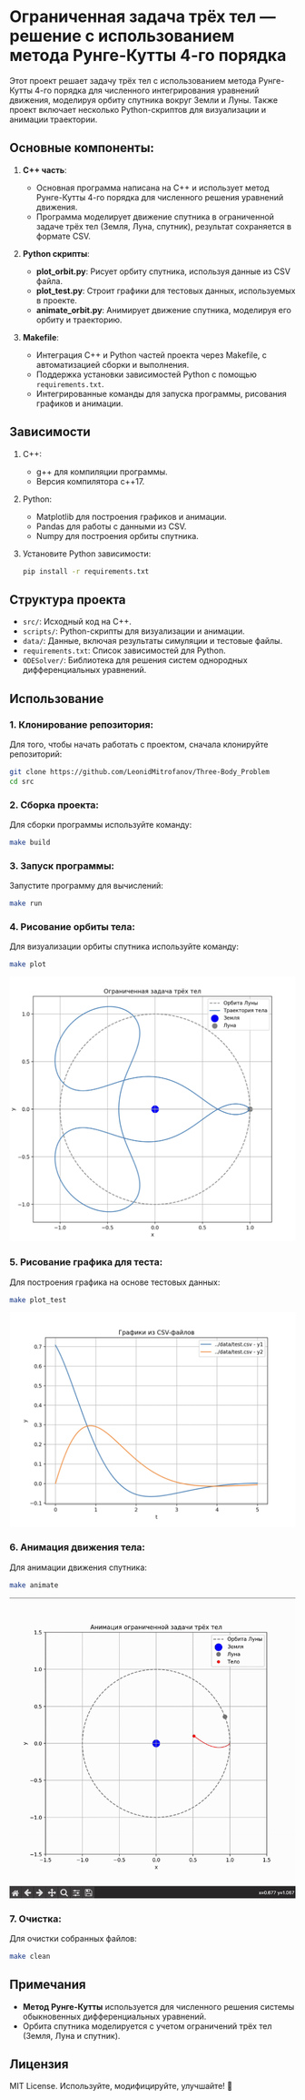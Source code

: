 # Ограниченная задача трёх тел — решение с использованием метода Рунге-Кутты 4-го порядка

Этот проект решает задачу трёх тел с использованием метода Рунге-Кутты 4-го порядка для численного интегрирования уравнений движения, моделируя орбиту спутника вокруг Земли и Луны. Также проект включает несколько Python-скриптов для визуализации и анимации траектории.

## Основные компоненты:

1. **C++ часть**:
   - Основная программа написана на C++ и использует метод Рунге-Кутты 4-го порядка для численного решения уравнений движения.
   - Программа моделирует движение спутника в ограниченной задаче трёх тел (Земля, Луна, спутник), результат сохраняется в формате CSV.

2. **Python скрипты**:
   - **plot_orbit.py**: Рисует орбиту спутника, используя данные из CSV файла.
   - **plot_test.py**: Строит графики для тестовых данных, используемых в проекте.
   - **animate_orbit.py**: Анимирует движение спутника, моделируя его орбиту и траекторию.
   
3. **Makefile**:
   - Интеграция C++ и Python частей проекта через Makefile, с автоматизацией сборки и выполнения.
   - Поддержка установки зависимостей Python с помощью `requirements.txt`.
   - Интегрированные команды для запуска программы, рисования графиков и анимации.

## Зависимости

1. C++:
   - g++ для компиляции программы.
   - Версия компилятора c++17.

2. Python:
   - Matplotlib для построения графиков и анимации.
   - Pandas для работы с данными из CSV.
   - Numpy для построения орбиты спутника.

3. Установите Python зависимости:
   ```bash
   pip install -r requirements.txt
   ```

## Структура проекта

- `src/`: Исходный код на C++.
- `scripts/`: Python-скрипты для визуализации и анимации.
- `data/`: Данные, включая результаты симуляции и тестовые файлы.
- `requirements.txt`: Список зависимостей для Python.
- `ODESolver/`: Библиотека для решения систем однородных дифференциальных уравнений.

## Использование

### 1. Клонирование репозитория:

Для того, чтобы начать работать с проектом, сначала клонируйте репозиторий:
```bash
git clone https://github.com/LeonidMitrofanov/Three-Body_Problem
cd src
```

### 2. Сборка проекта:

Для сборки программы используйте команду:
```bash
make build
```

### 3. Запуск программы:

Запустите программу для вычислений:
```bash
make run
```

### 4. Рисование орбиты тела:

Для визуализации орбиты спутника используйте команду:
```bash
make plot
```
![til](./materials/orbit_plot.png)

### 5. Рисование графика для теста:

Для построения графика на основе тестовых данных:
```bash
make plot_test
```
![til](./materials/test_plot.png)

### 6. Анимация движения тела:

Для анимации движения спутника:
```bash
make animate
```
![til](./materials/orbit_animation.gif)

### 7. Очистка:

Для очистки собранных файлов:
```bash
make clean
```

## Примечания

- **Метод Рунге-Кутты** используется для численного решения системы обыкновенных дифференциальных уравнений.
- Орбита спутника моделируется с учетом ограничений трёх тел (Земля, Луна и спутник).

## Лицензия  
MIT License. Используйте, модифицируйте, улучшайте! 🚀
